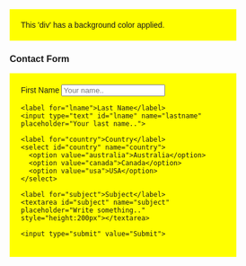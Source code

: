 <!DOCTYPE html>
<title>Example </title>
<style>
div {
padding: 20px;
background-color: yellow ;
}
</style>
<div>
  This 'div' has a background color applied.
</div> 
<html> 
<head> 
<meta name="viewport" content="width=device-width, initial-scale=1"> 
<style> 
body {font-family: Arial, Helvetica, sans-serif;} 
* {box-sizing: border-box;} 

input[type=text], select, textarea { 
  width: 100%; 
  padding: 12px; 
  border: 1px solid #ccc; 
  border-radius: 4px; 
  box-sizing: border-box; 
  margin-top: 6px; 
  margin-bottom: 16px; 
  resize: vertical; 
} 

input[type=submit] { 
  background-color: #4CAF50; 
  color: white; 
  padding: 12px 20px; 
  border: none; 
  border-radius: 4px; 
  cursor: pointer; 
} 

input[type=submit]:hover { 
  background-color: #45a049; 
} 

.container { 
  border-radius: 5px; 
  background-color: #f2f2f2; 
  padding: 20px; 
} 
</style> 
</head> 
<body> 

<h3>Contact Form</h3> 

<div class="container"> 
  <form action="/action_page.php"> 
    <label for="fname">First Name</label> 
    <input type="text" id="fname" name="firstname" placeholder="Your name.."> 

    <label for="lname">Last Name</label> 
    <input type="text" id="lname" name="lastname" placeholder="Your last name.."> 

    <label for="country">Country</label> 
    <select id="country" name="country"> 
      <option value="australia">Australia</option> 
      <option value="canada">Canada</option> 
      <option value="usa">USA</option> 
    </select> 

    <label for="subject">Subject</label> 
    <textarea id="subject" name="subject" placeholder="Write something.." style="height:200px"></textarea> 

    <input type="submit" value="Submit"> 
  </form> 
</div> 

</body> 
</html> 
